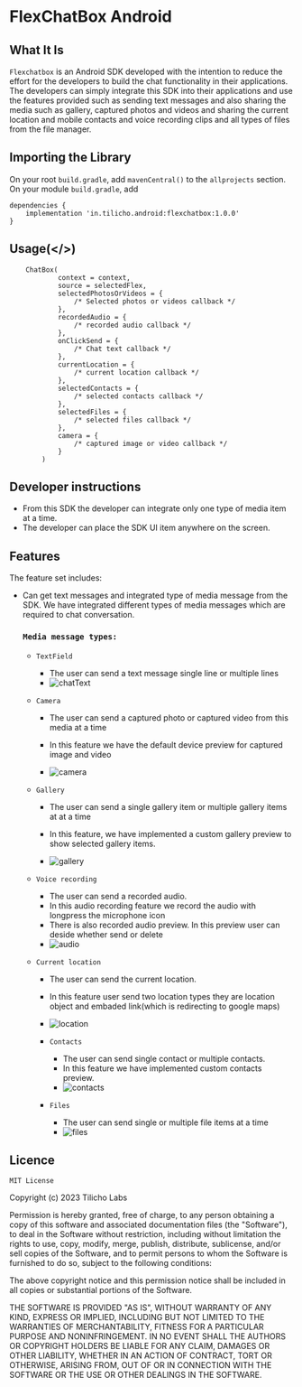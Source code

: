 # FlexChatBox Android


## What It Is

`Flexchatbox` is an Android SDK developed with the intention to reduce the effort for the developers to build the chat functionality in their applications. The developers can simply integrate this SDK into their applications and use the features provided such as sending text messages and also sharing the media such as gallery, captured photos and videos and sharing the current location and mobile contacts and voice recording clips and all types of files from the file manager.

## Importing the Library

On your root `build.gradle`, add `mavenCentral()` to the `allprojects` section.
On your module `build.gradle`, add

    dependencies {
        implementation 'in.tilicho.android:flexchatbox:1.0.0'
    }

## Usage(</>)
```
    ChatBox(
            context = context,
            source = selectedFlex,
            selectedPhotosOrVideos = {
                /* Selected photos or videos callback */
            },
            recordedAudio = {
                /* recorded audio callback */
            },
            onClickSend = { 
                /* Chat text callback */
            },
            currentLocation = {
                /* current location callback */
            },
            selectedContacts = {
                /* selected contacts callback */
            },
            selectedFiles = {
                /* selected files callback */
            },
            camera = {
                /* captured image or video callback */
            }
        )
```
## Developer instructions
- From this SDK the developer can integrate only one type of media item at a time.
- The developer can place the SDK UI item anywhere on the screen.

## Features
The feature set includes:

- Can get text messages and integrated type of media message from the SDK. We have integrated different types of media messages which are required to chat conversation.
  ### `Media message types:`
  - `TextField`
    - The user can send a text message single line or multiple lines
    - ![chatText](https://user-images.githubusercontent.com/113417724/231669426-692018a6-7826-4f8f-a018-9dd84b4649a0.gif)

  - `Camera`
    - The user can send a captured photo or captured video from this media at a time

    - In this feature we have the default device preview for captured image and video
    - ![camera](https://user-images.githubusercontent.com/113417724/231696519-5b3668c6-0591-48aa-bdce-cb128b996a94.gif)

  - `Gallery`
    - The user can send a single gallery item or multiple gallery items at at a time

    - In this feature, we have implemented a custom gallery preview to show selected gallery items.
    - ![gallery](https://user-images.githubusercontent.com/113417724/231698598-22bc6c45-3156-4ff8-987e-1daaf5a8d8ef.gif)

  - `Voice recording`
    - The user can send a recorded audio.
    - In this audio recording feature we record the audio with longpress the microphone icon
    - There is also recorded audio preview. In this preview user can deside whether send or delete
    - ![audio](https://user-images.githubusercontent.com/113417724/231706822-3b588a94-62af-4584-8f27-37eb0190faed.gif)

  - `Current location`
    - The user can send the current location.
    - In this feature user send two location types they are location object and embaded link(which is redirecting to google maps)
    - ![location](https://user-images.githubusercontent.com/113417724/231700998-84d77183-dd9f-4a0c-ad63-69c48f2a5a94.gif)


    - `Contacts`
        - The user can send single contact or multiple contacts.
        - In this feature we have implemented custom contacts preview.
        - ![contacts](https://user-images.githubusercontent.com/113417724/231708586-58618da9-d408-477b-85a9-fe377512cba2.gif)

    - `Files`
        - The user can send single or multiple file items at a time 
        - ![files](https://user-images.githubusercontent.com/113417724/231709421-a552e8a3-c707-4fc4-9713-06b7b11e42b1.gif)


## Licence

`MIT License`

Copyright (c) 2023 Tilicho Labs

Permission is hereby granted, free of charge, to any person obtaining a copy
of this software and associated documentation files (the "Software"), to deal
in the Software without restriction, including without limitation the rights
to use, copy, modify, merge, publish, distribute, sublicense, and/or sell
copies of the Software, and to permit persons to whom the Software is
furnished to do so, subject to the following conditions:

The above copyright notice and this permission notice shall be included in all
copies or substantial portions of the Software.

THE SOFTWARE IS PROVIDED "AS IS", WITHOUT WARRANTY OF ANY KIND, EXPRESS OR
IMPLIED, INCLUDING BUT NOT LIMITED TO THE WARRANTIES OF MERCHANTABILITY,
FITNESS FOR A PARTICULAR PURPOSE AND NONINFRINGEMENT. IN NO EVENT SHALL THE
AUTHORS OR COPYRIGHT HOLDERS BE LIABLE FOR ANY CLAIM, DAMAGES OR OTHER
LIABILITY, WHETHER IN AN ACTION OF CONTRACT, TORT OR OTHERWISE, ARISING FROM,
OUT OF OR IN CONNECTION WITH THE SOFTWARE OR THE USE OR OTHER DEALINGS IN THE
SOFTWARE.